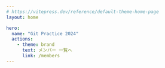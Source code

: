 ```yaml
---
# https://vitepress.dev/reference/default-theme-home-page
layout: home

hero:
  name: "Git Practice 2024"
  actions:
    - theme: brand
      text: メンバー 一覧へ
      link: /members
---
```


